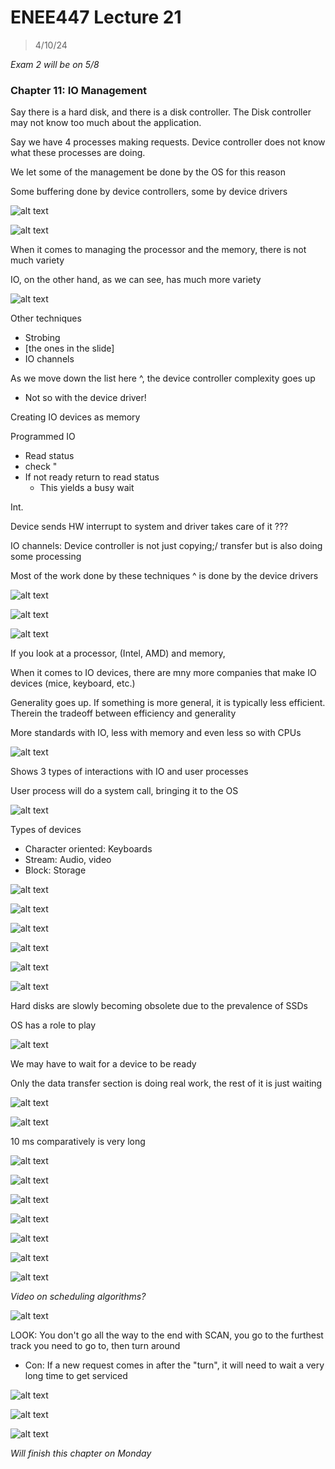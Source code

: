 # ENEE447 Lecture 21  

> 4/10/24

*Exam 2 will be on 5/8*

### Chapter 11: IO Management  

Say there is a hard disk, and there is a disk controller. The Disk controller may not know too much about the application.  

Say we have 4 processes making requests. Device controller does not know what these processes are doing.  

We let some of the management be done by the OS for this reason  

Some buffering done by device controllers, some by device drivers  

![alt text](img/Lecture21/image.png)  

![alt text](img/Lecture21/image-1.png)  

When it comes to managing the processor and the memory, there is not much variety  

IO, on the other hand, as we can see, has much more variety  

![alt text](img/Lecture21/image-2.png)  

Other techniques
* Strobing  
* [the ones in the slide]
* IO channels

As we move down the list here ^, the device controller complexity goes up  
* Not so with the device driver!  

Creating IO devices as memory  

Programmed IO
* Read status
* check "
* If not ready return to read status
    * This yields a busy wait  

Int. 

Device sends HW interrupt to system and driver takes care of it ???  

IO channels: Device controller is not just copying;/ transfer but is also doing some processing  

Most of the work done by these techniques ^ is done by the device drivers  

![alt text](img/Lecture21/image-3.png)  

![alt text](img/Lecture21/image-4.png)  

![alt text](img/Lecture21/image-5.png)  

If you look at a processor, (Intel, AMD)  and memory, 

When it comes to IO devices, there are mny more companies that make IO devices (mice, keyboard, etc.)  

Generality goes up. If something is more general, it is typically less efficient. Therein the tradeoff between efficiency and generality  

More standards with IO, less with memory and even less so with CPUs  

![alt text](img/Lecture21/image-6.png)  

Shows 3 types of interactions with IO and user processes  

User process will do a system call, bringing it to the OS  

![alt text](img/Lecture21/image-7.png)  

Types of devices
* Character oriented: Keyboards
* Stream: Audio, video
* Block: Storage

![alt text](img/Lecture21/image-8.png)  

![alt text](img/Lecture21/image-9.png)  

![alt text](img/Lecture21/image-10.png)  

![alt text](img/Lecture21/image-11.png)  

![alt text](img/Lecture21/image-12.png)  

![alt text](img/Lecture21/image-13.png)  

Hard disks are slowly becoming obsolete due to the prevalence of SSDs  

OS has a role to play  

![alt text](img/Lecture21/image-14.png)  

We may have to wait for a device to be ready  

Only the data transfer section is doing real work, the rest of it is just waiting  

![alt text](img/Lecture21/image-15.png)  

![alt text](img/Lecture21/image-16.png)  

10 ms comparatively is very long  

![alt text](img/Lecture21/image-17.png)  

![alt text](img/Lecture21/image-18.png)  

![alt text](img/Lecture21/image-19.png)  

![alt text](img/Lecture21/image-20.png)  

![alt text](img/Lecture21/image-21.png)  

![alt text](img/Lecture21/image-22.png)  

![alt text](img/Lecture21/image-23.png)  

*Video on scheduling algorithms?*  

![alt text](img/Lecture21/image-24.png)  

LOOK: You don't go all the way to the end with SCAN, you go to the furthest track you need to go to, then turn around
* Con: If a new request comes in after the "turn", it will need to wait a very long time to get serviced  

![alt text](img/Lecture21/image-25.png)  

![alt text](img/Lecture21/image-26.png)  

![alt text](img/Lecture21/image-27.png)  

*Will finish this chapter on Monday*  